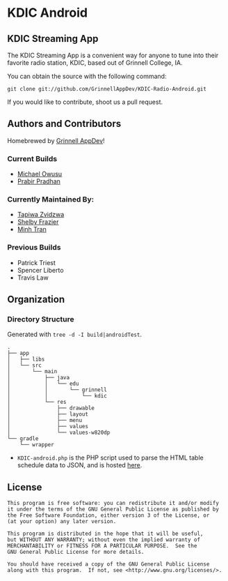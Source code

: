 # KDIC Android

## KDIC Streaming App

The KDIC Streaming App is a convenient way for anyone to tune into their
favorite radio station, KDIC, based out of Grinnell College, IA.

You can obtain the source with the following command:
```shell
git clone git://github.com/GrinnellAppDev/KDIC-Radio-Android.git
```

If you would like to contribute, shoot us a pull request.  


## Authors and Contributors

Homebrewed by [Grinnell AppDev](http://appdev.grinnell.edu/)!

### Current Builds

- [Michael Owusu](https://github.com/mkowusu)
- [Prabir Pradhan](https://github.com/prabirmsp)

### Currently Maintained By:
- [Tapiwa Zvidzwa](https://github.com/Tapszvidzwa)
- [Shelby Frazier](https://github.com/sheltah22)
- [Minh Tran](https://github.com/tranminh75)

### Previous Builds

- Patrick Triest
- Spencer Liberto
- Travis Law

## Organization

### Directory Structure

Generated with `tree -d -I build|androidTest`.
```
.
├── app
│   ├── libs
│   └── src
│       └── main
│           ├── java
│           │   └── edu
│           │       └── grinnell
│           │           └── kdic
│           └── res
│               ├── drawable
│               ├── layout
│               ├── menu
│               ├── values
│               └── values-w820dp
└── gradle
    └── wrapper
```
- `KDIC-android.php` is the PHP script used to parse the HTML table schedule data to JSON, and is hosted [here]().


## License
```
This program is free software: you can redistribute it and/or modify
it under the terms of the GNU General Public License as published by
the Free Software Foundation, either version 3 of the License, or
(at your option) any later version.

This program is distributed in the hope that it will be useful,
but WITHOUT ANY WARRANTY; without even the implied warranty of
MERCHANTABILITY or FITNESS FOR A PARTICULAR PURPOSE.  See the
GNU General Public License for more details.

You should have received a copy of the GNU General Public License
along with this program.  If not, see <http://www.gnu.org/licenses/>.
```
